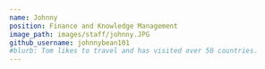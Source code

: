```yaml
---
name: Johnny
position: Finance and Knowledge Management
image_path: images/staff/johnny.JPG
github_username: johnnybean101
#blurb: Tom likes to travel and has visited over 50 countries.
---
```

